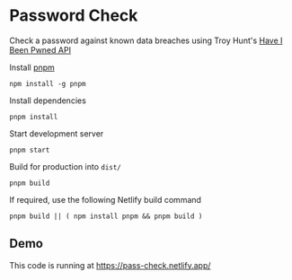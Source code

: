# Password Check

Check a password against known data breaches using Troy Hunt's [Have I Been Pwned API](https://haveibeenpwned.com/API/v3#PwnedPasswords)

Install [pnpm](https://pnpm.io/)

    npm install -g pnpm

Install dependencies

    pnpm install

Start development server

    pnpm start

Build for production into `dist/`

    pnpm build

If required, use the following Netlify build command

    pnpm build || ( npm install pnpm && pnpm build )

## Demo

This code is running at <https://pass-check.netlify.app/>
